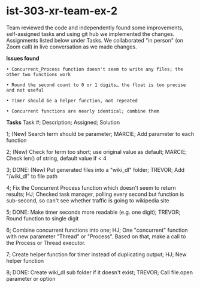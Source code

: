 # ist-303-xr-team-ex-2

Team reviewed the code and independently found some improvements, self-assigned tasks and using git hub we implemented the changes.
Assignments listed below under Tasks.
We collaborated "in person" (on Zoom call) in live conversation as we made changes.

**Issues found**

	• Concurrent_Process function doesn't seem to write any files; the other two functions work
 
	• Round the second count to 0 or 1 digits… the float is too precise and not useful
 
	• Timer should be a helper function, not repeated
 
	• Concurrent functions are nearly identical; combine them

**Tasks**
Task #; Description;	Assigned;	Solution

1;	(New) Search term should be parameter;	MARCIE;	Add parameter to each function

2;	(New) Check for term too short; use original value as default;	MARCIE;	Check len() of string, default value if < 4

3;	DONE: (New) Put generated files into a "wiki_dl" folder;	TREVOR;	Add "/wiki_dl" to file path

4;	Fix the Concurrent Process function which doesn't seem to return results;	HJ;	Checked task manager, polling every second but function is sub-second, so can't see whether traffic is going to wikipedia site

5;	DONE: Make timer seconds more readable (e.g. one digit);	TREVOR;	Round function to single digit

6;	Combine concurrent functions into one;	HJ;	One "concurrent" function with new parameter "Thread" or "Process". Based on that, make a call to the Process or Thread executor.

7;	Create helper function for timer instead of duplicating output;	HJ;	New helper function

8;	DONE: Create wiki_dl sub folder if it doesn't exist; TREVOR;  Call file.open parameter or option

